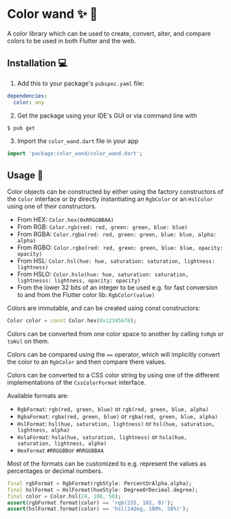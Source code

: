 Color wand ✨ 🍭
=====
A color library which can be used to create, convert, alter, and compare colors to be used in both Flutter and the web.

Installation 💻
-----
1. Add this to your package's `pubspec.yaml` file:

```yaml
dependencies:
  color: any
```

2. Get the package using your IDE's GUI or via command line with

```bash
$ pub get
```

3. Import the `color_wand.dart` file in your app

```dart
import 'package:color_wand/color_wand.dart';
```

Usage 🥒
-----
Color objects can be constructed by either using the factory constructors of the `Color` interface or by directly 
instantiating an `RgbColor` or an `HslColor` using one of their constructors.

- From HEX: `Color.hex(0xRRGGBBAA)`
- From RGB: `Color.rgb(red: red, green: green, blue: blue)`
- From RGBA: `Color.rgba(red: red, green: green, blue: blue, alpha: alpha)`
- From RGBO: `Color.rgbo(red: red, green: green, blue: blue, opacity: opacity)`
- From HSL: `Color.hsl(hue: hue, saturation: saturation, lightness: lightness)`
- From HSLO: `Color.hslo(hue: hue, saturation: saturation, lightnesss: lightness, opacity: opacity)`
- From the lower 32 bits of an integer to be used e.g. for fast conversion to and from the Flutter color lib: `RgbColor(value)`

Colors are immutable, and can be created using const constructors:
```dart
Color color = const Color.hex(0x12345678);
```

Colors can be converted from one color space to another by calling `toRgb` or `toHsl` on them.

Colors can be compared using the `==` operator, which will implicitly convert the color to an `RgbColor` and then compare there values.


Colors can be converted to a CSS color string by using one of the different implementations of the `CssColorFormat` interface.

Available formats are:
- `RgbFormat`: `rgb(red, green, blue)` or `rgb(red, green, blue, alpha)`
- `RgbaFormat`: `rgba(red, green, blue)` or `rgba(red, green, blue, alpha)`
- `HslFormat`: `hsl(hue, saturation, lightness)` or `hsl(hue, saturation, lightness, alpha)`
- `HslaFormat`: `hsla(hue, saturation, lightness)` or `hsla(hue, saturation, lightness, alpha)`
- `HexFormat` `#RRGGBB`or `#RRGGBBAA`

Most of the formats can be customized to e.g. represent the values as percentages or decimal numbers.

```dart
final rgbFormat = RgbFormat(rgbStyle: PercentOrAlpha.alpha);
final hslFormat = HslFormat(hueStyle: DegreeOrDecimal.degree);
final color = Color.hsl(24, 100, 50);
assert(rgbFormat.format(color) == 'rgb(255, 102, 0)');
assert(hslFormat.format(color) == 'hsl(24deg, 100%, 50%)');
```